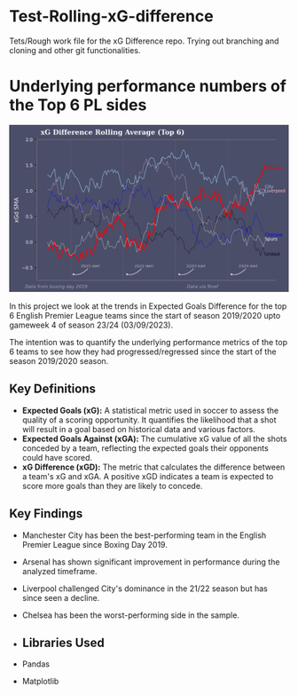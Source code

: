 # Test-Rolling-xG-difference
Tets/Rough work file for the xG  Difference repo. Trying out branching and cloning and other git functionalities.

# Underlying performance numbers of the Top 6 PL sides

![](https://github.com/WasiShaikh977/Test-Rolling-xG-difference/blob/main/xGD%20rolling%20average%20(GW%2027).png)


In this project we look at the trends in Expected Goals Difference for the top 6 English Premier League teams since the start of season 2019/2020 upto gameweek 4 of season 23/24 (03/09/2023).

The intention was to quantify the underlying performance metrics of the top 6 teams to see how they had progressed/regressed since the start of the season 2019/2020 season.

## Key Definitions
- **Expected Goals (xG):** A statistical metric used in soccer to assess the quality of a scoring opportunity. It quantifies the likelihood that a shot will result in a goal based on historical data and various factors.
- **Expected Goals Against (xGA):** The cumulative xG value of all the shots conceded by a team, reflecting the expected goals their opponents could have scored.
- **xG Difference (xGD):** The metric that calculates the difference between a team's xG and xGA. A positive xGD indicates a team is expected to score more goals than they are likely to concede.

## Key Findings
- Manchester City has been the best-performing team in the English Premier League since Boxing Day 2019.
- Arsenal has shown significant improvement in performance during the analyzed timeframe.
- Liverpool challenged City's dominance in the 21/22 season but has since seen a decline.
- Chelsea has been the worst-performing side in the sample.

- ## Libraries Used
- Pandas
- Matplotlib
